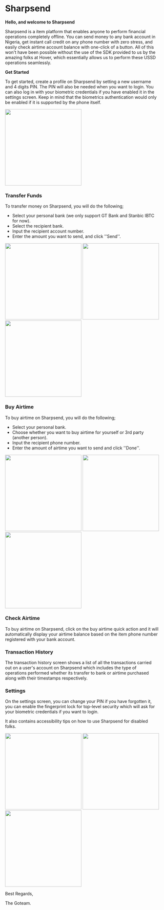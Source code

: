 # Sharpsend

**Hello, and welcome to Sharpsend**

  Sharpsend is a item platform that enables anyone to perform financial operations completely offline. 
  You can send money to any bank account in Nigeria, get instant call credit on any phone number with zero stress, 
  and easily check airtime account balance with one-click of a button. All of this won't have been possible without the use of the 
  SDK provided to us by the amazing folks at Hover, which essentially allows us to perform these USSD operations seamlessly.
  
**Get Started**

  To get started, create a profile on Sharpsend by setting a new username and 4 digits PIN. The PIN will also be needed
  when you want to login. You can also log in with your biometric credentials if you have enabled it in the settings screen. Keep in mind
  that the biometrics authentication would only be enabled if it is supported by the phone itself.
  
  <img src="files/main_screen.jpeg" width="250"/>
  
### Transfer Funds

To transfer money on Sharpsend, you will do the following; 

- Select your personal bank (we only support GT Bank and Stanbic IBTC for now).
- Select the recipient bank.
- Input the recipient account number.
- Enter the amount you want to send, and click ''Send''.

<img src="files/transfer_funds_plain.jpeg" width="250"/> <img src="files/transfer_funds_select_sender.jpeg" width="250"/> <img src="files/transfer_funds_select_recipient.jpeg" width="250"/>   

### Buy Airtime

To buy airtime on Sharpsend, you will do the following;

- Select your personal bank.
- Choose whether you want to buy airtime for yourself or 3rd party (another person).
- Input the recipient phone number.
- Enter the amount of airtime you want to send and click ''Done''.

<img src="files/buy_airtime_plain.jpeg" width="250"/> <img src="files/buy_airtime_select_number.jpeg" width="250"/> <img src="files/buy_airtime_select_self_party.jpeg" width="250"/>   

### Check Airtime

To buy airtime on Sharpsend, click on the buy airtime quick action and it will automatically display your airtime balance based on the item phone number registered with your bank account.

### Transaction History

The transaction history screen shows a list of all the transactions carried out on a user's account on Sharpsend which includes the type of operations performed whether its transfer to bank or airtime purchased along with their timestamps respectively.

### Settings

On the settings screen, you can change your PIN if you have forgotten it, you can enable the fingerprint lock for top-level security which will ask for your biometric credentials if you want to login. 

It also contains accessibility tips on how to use Sharpsend for disabled folks.

<img src="files/settings.jpeg" width="250"/> <img src="files/change_pin.jpeg" width="250"/> <img src="files/accessibility.jpeg" width="250"/>   

Best Regards,

The Goteam.

